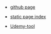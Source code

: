 


- [github page](https://jscfping.github.io/TechCheatShop)

- [static page index](https://jscfping.github.io/TechCheatShop/server/express-server/public/index.html)

- [Udemy-tool](https://jscfping.github.io/TechCheatShop/server/express-server/public/Udemy-tool/index.html)


